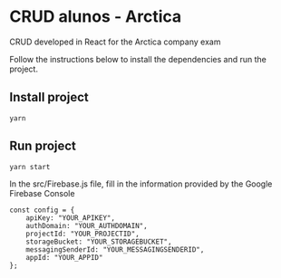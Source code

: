 # CRUD alunos - Arctica
CRUD developed in React for the Arctica company exam

Follow the instructions below to install the dependencies and run the project.

## Install project
```
yarn
```
## Run project
```
yarn start
```

In the src/Firebase.js file, fill in the information provided by the Google Firebase Console

```
const config = {
    apiKey: "YOUR_APIKEY",
    authDomain: "YOUR_AUTHDOMAIN",
    projectId: "YOUR_PROJECTID",
    storageBucket: "YOUR_STORAGEBUCKET",
    messagingSenderId: "YOUR_MESSAGINGSENDERID",
    appId: "YOUR_APPID"
};
```